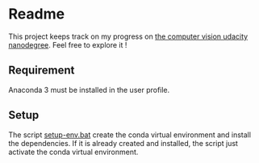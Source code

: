 # Readme

This project keeps track on my progress on [the computer vision udacity nanodegree](https://learn.udacity.com/nanodegrees/nd891/parts/cd1859/). Feel free to explore it !

## Requirement

Anaconda 3 must be installed in the user profile.

## Setup

The script [setup-env.bat](.\setup-env.bat) create the conda virtual environment and install the dependencies. If it is already created and installed, the script just activate the conda virtual environment.
